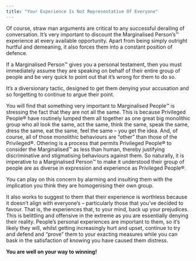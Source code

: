 ```yaml
---
title: "Your Experience Is Not Representative Of Everyone"
---
```


Of course, straw man arguments are critical to any successful derailing of conversation. It’s very important to discount the Marginalised Person’s™ experience at every available opportunity. Apart from being simply outright hurtful and demeaning, it also forces them into a constant position of defence.

If a Marginalised Person™ gives you a personal testament, then you must immediately assume they are speaking on behalf of their entire group of people and be very quick to point out that it’s wrong for them to do so.

It’s a diversionary tactic, designed to get them denying your accusation and so forgetting to continue to argue their point.

You will find that something very important to Marginalised People™ is stressing the fact that they are not all the same. This is because Privileged People® have routinely lumped them all together as one great big monolithic group who all look the same, act the same, think the same, speak the same, dress the same, eat the same, feel the same – you get the idea. And, of course, all of those monolithic behaviours are “other” than those of the Privileged®. Othering is a process that permits Privileged People® to consider the Marginalised™ as less than human, thereby justifying discriminative and stigmatising behaviours against them. So naturally, it is imperative to a Marginalised Person™ to make it understood their group of people are as diverse in expression and experience as Privileged People®.

You can play on this concern by alarming and insulting them with the implication you think they are homogenising their own group.

It also works to suggest to them that their experience is worthless because it doesn’t align with everyone’s – particularly those that you’ve decided to favour. That is, the experiences that, to your mind, back up your prejudices.  This is belittling and offensive in the extreme as you are essentially denying their reality. People’s personal experiences are important to them, so it’s likely they will, whilst getting increasingly hurt and upset, continue to try and defend and “prove” them to your exacting measures while you can bask in the satisfaction of knowing you have caused them distress.

**You are well on your way to winning!**
